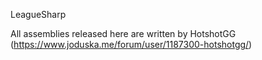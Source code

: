 LeagueSharp

All assemblies released here are written by HotshotGG (https://www.joduska.me/forum/user/1187300-hotshotgg/)
